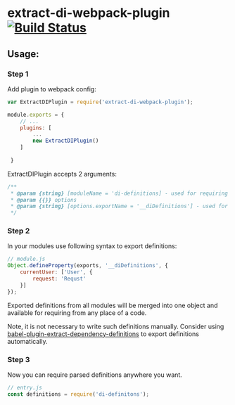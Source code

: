 # extract-di-webpack-plugin [![Build Status](https://travis-ci.org/jakwuh/extract-di-webpack-plugin.svg?branch=master)](https://travis-ci.org/jakwuh/extract-di-webpack-plugin)

## Usage:

### Step 1

Add plugin to webpack config:
```webpack.config.js
var ExtractDIPlugin = require('extract-di-webpack-plugin');

module.exports = {
    // ...
    plugins: [
        ...
        new ExtractDIPlugin()
    ]
    
 }

```

ExtractDIPlugin accepts 2 arguments:

```js
/**
 * @param {string} [moduleName = 'di-definitions] - used for requiring definitions in your code
 * @param {{}} options
 * @param {string} [options.exportName = '__diDefinitions'] - used for parsing definitions from your modules
 */
```

### Step 2

In your modules use following syntax to export definitions:

```js
// module.js
Object.defineProperty(exports, '__diDefinitions', {
    currentUser: ['User', {
        request: 'Requst'
    }]
});
```

Exported definitions from all modules will be merged into one object and available for requiring from any place of a code.

Note, it is not necessary to write such definitions manually. Consider using [babel-plugin-extract-dependency-definitions](https://github.com/jakwuh/babel-plugin-extract-dependency-definitions) to export definitions automatically.

### Step 3

Now you can require parsed definitions anywhere you want. 

```js
// entry.js
const definitions = require('di-definitons');
```
